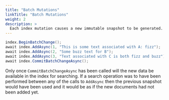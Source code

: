```yaml
---
title: "Batch Mutations"
linkTitle: "Batch Mutations"
weight: 2
description: >
  Each index mutation causes a new immutable snapshot to be generated. You can speed up the indexing process by calling `BeginBatchChange` before mutating the index and `CommitBatchChangeAsync` once all the mutations have been performed.
---
```


``` csharp
index.BeginBatchChange();
await index.AddAsync(1, "This is some text associated with A: fizz");
await index.AddAsync(2, "Some buzz text for B");
await index.AddAsync(3, "Text associated with C is both fizz and buzz");
await index.CommitBatchChangeAsync();
```

Only once `CommitBatchChangeAsync` has been called will the new data be available in the index for searching. If a search operation was to have been performed between any of the calls to `AddAsync` then the previous snapshot would have been used and it would be as if the new documents had not been added yet.

